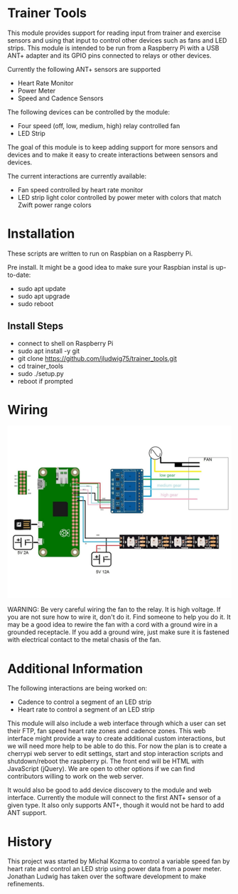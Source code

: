 Trainer Tools
===

This module provides support for reading input from trainer and exercise sensors
and using that input to control other devices such as fans and LED strips. This
module is intended to be run from a Raspberry Pi with a USB ANT+ adapter and its
GPIO pins connected to relays or other devices.

Currently the following ANT+ sensors are supported
- Heart Rate Monitor
- Power Meter
- Speed and Cadence Sensors

The following devices can be controlled by the module:
- Four speed (off, low, medium, high) relay controlled fan
- LED Strip

The goal of this module is to keep adding support for more sensors and devices
and to make it easy to create interactions between sensors and devices.

The current interactions are currently available:
- Fan speed controlled by heart rate monitor
- LED strip light color controlled by power meter with colors that match Zwift
    power range colors

Installation
===
These scripts are written to run on Raspbian on a Raspberry Pi.

Pre install. It might be a good idea to make sure your Raspbian instal is up-to-date:
- sudo apt update
- sudo apt upgrade
- sudo reboot

Install Steps
---
- connect to shell on Raspberry Pi
- sudo apt install -y git
- git clone https://github.com/jludwig75/trainer_tools.git
- cd trainer_tools
- sudo ./setup.py
- reboot if prompted

Wiring
===
![Wiring Diagram](/wiring_diagram1.jpg)

WARNING: Be very careful wiring the fan to the relay. It is high voltage. If you are not
sure how to wire it, don't do it. Find someone to help you do it. It may be a
good idea to rewire the fan with a cord with a ground wire in a grounded receptacle.
If you add a ground wire, just make sure it is fastened with electrical contact
to the metal chasis of the fan.

Additional Information
===

The following interactions are being worked on:
- Cadence to control a segment of an LED strip
- Heart rate to control a segment of an LED strip

This module will also include a web interface through which a user can set their
FTP, fan speed heart rate zones and cadence zones. This web interface might
provide a way to create additional custom interactions, but we will need more
help to be able to do this. For now the plan is to create a cherrypi web server
to edit settings, start and stop interaction scripts and shutdown/reboot the
raspberry pi. The front end will be HTML with JavaScript (jQuery). We are open
to other options if we can find contributors willing to work on the web server.

It would also be good to add device discovery to the module and web interface.
Currently the module will connect to the first ANT+ sensor of a given type. It
also only supports ANT+, though it would not be hard to add ANT support.

History
===
This project was started by Michal Kozma to control a variable speed fan by
heart rate and control an LED strip using power data from a power meter.
Jonathan Ludwig has taken over the software development to make refinements.
